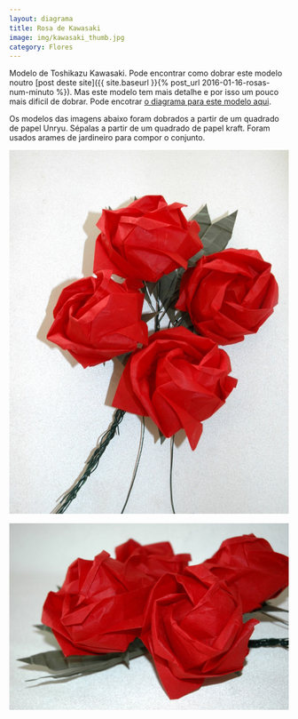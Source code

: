 ```yaml
---
layout: diagrama
title: Rosa de Kawasaki
image: img/kawasaki_thumb.jpg
category: Flores
---
```


Modelo de Toshikazu Kawasaki. Pode encontrar como dobrar este modelo noutro [post deste site]({{ site.baseurl }}{% post_url 2016-01-16-rosas-num-minuto %}). Mas este modelo tem mais detalhe e por isso um pouco mais dificil de dobrar. Pode encotrar [o diagrama para este modelo aqui](..img/rose.pdf). 

Os modelos das imagens abaixo foram dobrados a partir de um quadrado de papel Unryu. Sépalas a partir de um quadrado de papel kraft. Foram usados arames de jardineiro para compor o conjunto.

![Rosas de Kawasaki](../img/kawasaki.jpg)

![Rosas de Kawasaki](../img/kawasaki2.jpg)